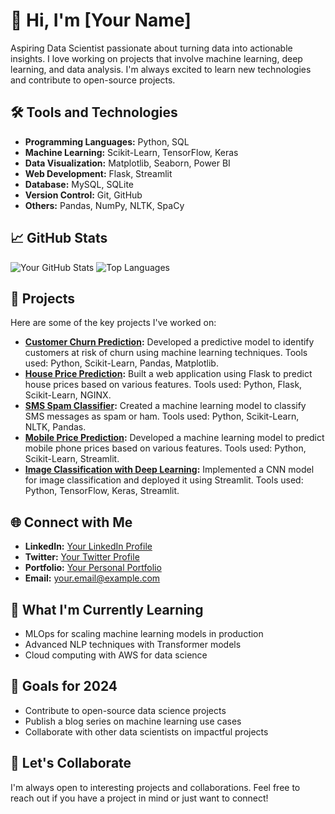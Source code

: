 # 👋 Hi, I'm [Your Name] 

Aspiring Data Scientist passionate about turning data into actionable insights. I love working on projects that involve machine learning, deep learning, and data analysis. I'm always excited to learn new technologies and contribute to open-source projects.

## 🛠️ Tools and Technologies
- **Programming Languages:** Python, SQL
- **Machine Learning:** Scikit-Learn, TensorFlow, Keras
- **Data Visualization:** Matplotlib, Seaborn, Power BI
- **Web Development:** Flask, Streamlit
- **Database:** MySQL, SQLite
- **Version Control:** Git, GitHub
- **Others:** Pandas, NumPy, NLTK, SpaCy

## 📈 GitHub Stats
![Your GitHub Stats](https://github-readme-stats.vercel.app/api?username=yourusername&show_icons=true&theme=radical)
![Top Languages](https://github-readme-stats.vercel.app/api/top-langs/?username=yourusername&layout=compact&theme=radical)

## 🚀 Projects
Here are some of the key projects I've worked on:

- **[Customer Churn Prediction](https://github.com/yourusername/customer-churn-prediction):** Developed a predictive model to identify customers at risk of churn using machine learning techniques. Tools used: Python, Scikit-Learn, Pandas, Matplotlib.
- **[House Price Prediction](https://github.com/yourusername/house-price-prediction):** Built a web application using Flask to predict house prices based on various features. Tools used: Python, Flask, Scikit-Learn, NGINX.
- **[SMS Spam Classifier](https://github.com/yourusername/sms-spam-classifier):** Created a machine learning model to classify SMS messages as spam or ham. Tools used: Python, Scikit-Learn, NLTK, Pandas.
- **[Mobile Price Prediction](https://github.com/yourusername/mobile-price-prediction):** Developed a machine learning model to predict mobile phone prices based on various features. Tools used: Python, Scikit-Learn, Streamlit.
- **[Image Classification with Deep Learning](https://github.com/yourusername/image-classification-deep-learning):** Implemented a CNN model for image classification and deployed it using Streamlit. Tools used: Python, TensorFlow, Keras, Streamlit.

## 🌐 Connect with Me
- **LinkedIn:** [Your LinkedIn Profile](https://www.linkedin.com/in/yourusername/)
- **Twitter:** [Your Twitter Profile](https://twitter.com/yourusername)
- **Portfolio:** [Your Personal Portfolio](https://yourportfolio.com)
- **Email:** your.email@example.com

## 🌱 What I'm Currently Learning
- MLOps for scaling machine learning models in production
- Advanced NLP techniques with Transformer models
- Cloud computing with AWS for data science

## 🎯 Goals for 2024
- Contribute to open-source data science projects
- Publish a blog series on machine learning use cases
- Collaborate with other data scientists on impactful projects

## 💬 Let's Collaborate
I'm always open to interesting projects and collaborations. Feel free to reach out if you have a project in mind or just want to connect!
